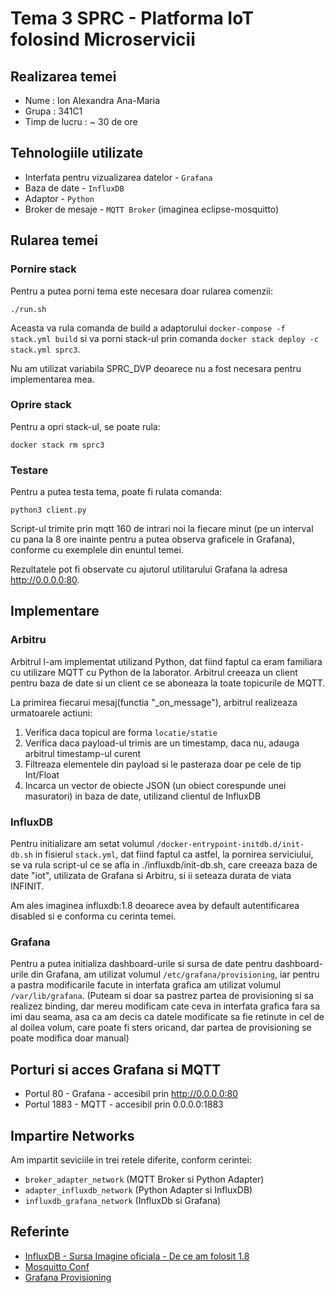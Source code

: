 # Tema 3 SPRC - Platforma IoT folosind Microservicii

## Realizarea temei

- Nume : Ion Alexandra Ana-Maria
- Grupa : 341C1
- Timp de lucru : ~ 30 de ore

## Tehnologiile utilizate

- Interfata pentru vizualizarea datelor - `Grafana`
- Baza de date - `InfluxDB`
- Adaptor - `Python`
- Broker de mesaje - `MQTT Broker` (imaginea eclipse-mosquitto)


## Rularea temei

### Pornire stack

Pentru a putea porni tema este necesara doar rularea comenzii:

    ./run.sh

Aceasta va rula comanda de build a adaptorului `docker-compose -f stack.yml build`
si va porni stack-ul prin comanda `docker stack deploy -c stack.yml sprc3`.

Nu am utilizat variabila SPRC_DVP deoarece nu a fost necesara pentru implementarea mea.

### Oprire stack

Pentru a opri stack-ul, se poate rula:

    docker stack rm sprc3

### Testare

Pentru a putea testa tema, poate fi rulata comanda:

    python3 client.py

Script-ul trimite prin mqtt 160 de intrari noi la fiecare minut (pe un interval cu pana la 8 ore inainte pentru a putea observa
graficele in Grafana), conforme cu exemplele din enuntul temei.

Rezultatele pot fi observate cu ajutorul utilitarului Grafana la adresa http://0.0.0.0:80.

## Implementare

### Arbitru

Arbitrul l-am implementat utilizand Python, dat fiind faptul ca eram familiara cu utilizare MQTT cu Python de la laborator.
Arbitrul creeaza un client pentru baza de date si un client ce se aboneaza la toate topicurile de MQTT.

La primirea fiecarui mesaj(functia "_on_message"), arbitrul realizeaza urmatoarele actiuni:
1. Verifica daca topicul are forma `locatie/statie`
2. Verifica daca payload-ul trimis are un timestamp, daca nu, adauga arbitrul timestamp-ul curent
3. Filtreaza elementele din payload si le pasteraza doar pe cele de tip Int/Float
4. Incarca un vector de obiecte JSON (un obiect corespunde unei masuratori) in baza de date, utilizand clientul de InfluxDB

### InfluxDB

Pentru initializare am setat volumul `/docker-entrypoint-initdb.d/init-db.sh` in fisierul `stack.yml`,
dat fiind faptul ca astfel, la pornirea serviciului, se va rula script-ul ce se afla in ./influxdb/init-db.sh, care creeaza
baza de date "iot", utilizata de Grafana si Arbitru, si ii seteaza durata de viata INFINIT.

Am ales imaginea influxdb:1.8 deoarece avea by default autentificarea disabled si e conforma cu cerinta temei.

### Grafana

Pentru a putea initializa dashboard-urile si sursa de date pentru dashboard-urile din Grafana, am utilizat volumul
`/etc/grafana/provisioning`, iar pentru a pastra modificarile facute in interfata grafica am utilizat volumul
`/var/lib/grafana`. (Puteam si doar sa pastrez partea de provisioning si sa realizez binding, dar mereu modificam 
cate ceva in interfata grafica fara sa imi dau seama, asa ca am decis ca datele modificate sa fie retinute in cel de al 
doilea volum, care poate fi sters oricand, dar partea de provisioning se poate modifica doar manual)


## Porturi si acces Grafana si MQTT

- Portul 80 - Grafana - accesibil prin http://0.0.0.0:80
- Portul 1883 - MQTT - accesibil prin 0.0.0.0:1883


## Impartire Networks

Am impartit seviciile in trei retele diferite, conform cerintei:
- `broker_adapter_network` (MQTT Broker si Python Adapter)
- `adapter_influxdb_network` (Python Adapter si InfluxDB)
- `influxdb_grafana_network` (InfluxDb si Grafana)

## Referinte

- [InfluxDB - Sursa Imagine oficiala - De ce am folosit 1.8](https://github.com/influxdata/influxdata-docker/blob/43ef33abc06dd88c28c44ae2cd1850cd0aaed9d1/influxdb/1.8/init-influxdb.sh)
- [Mosquitto Conf](https://mosquitto.org/man/mosquitto-conf-5.html)
- [Grafana Provisioning](https://grafana.com/docs/grafana/latest/administration/provisioning/)
